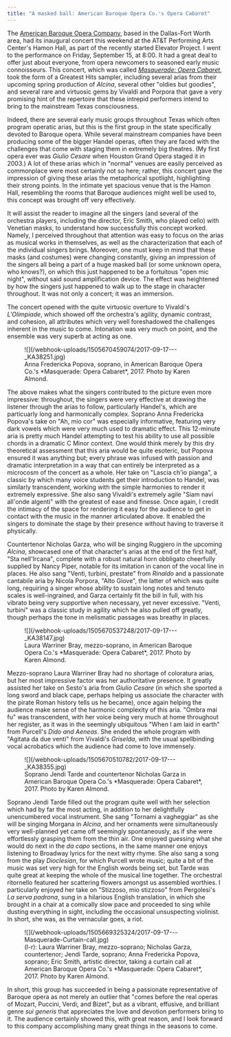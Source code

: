 ```yaml
---
title: "A masked ball: American Baroque Opera Co.'s Opera Cabaret"
---
```


The [American Baroque Opera Company](/scene/companies/american-baroque-opera-co/), based in the Dallas-Fort Worth area, had its inaugural concert this weekend at the AT&T Performing Arts Center's Hamon Hall, as part of the recently started Elevator Project. I went to the performance on Friday, September 15, at 8:00. It had a great deal to offer just about everyone, from opera newcomers to seasoned early music connoisseurs. This concert, which was called [*Masquerade: Opera Cabaret*](https://www.baroqueopera.org/new-page/), took the form of a Greatest Hits sampler, including several arias from their upcoming spring production of *Alcina*, several other "oldies but goodies", and several rare and virtuosic gems by Vivaldi and Porpora that gave a very promising hint of the repertoire that these intrepid performers intend to bring to the mainstream Texas consciousness.

Indeed, there are several early music groups throughout Texas which often program operatic arias, but this is the first group in the state specifically devoted to Baroque opera. While several mainstream companies have been producing some of the bigger Handel operas, often they are faced with the challenges that come with staging them in extremely big theatres. (My first opera ever was *Giulio Cesare* when Houston Grand Opera staged it in 2003.) A lot of these arias which in "normal" venues are easily perceived as commonplace were most certainly not so here; rather, this concert gave the impression of giving these arias the metaphorical spotlight, highlighting their strong points. In the intimate yet spacious venue that is the Hamon Hall, resembling the rooms that Baroque audiences might well be used to, this concept was brought off very effectively.

It will assist the reader to imagine all the singers (and several of the orchestra players, including the director, Eric Smith, who played cello) with Venetian masks, to understand how successfully this concept worked. Namely, I perceived throughout that attention was easy to focus on the arias as musical works in themselves, as well as the characterization that each of the individual singers brings. Moreover, one must keep in mind that these masks (and costumes) were changing constantly, giving an impression of the singers all being a part of a huge masked ball (or some unknown opera, who knows?), on which this just happened to be a fortuitous "open mic night", without said sound amplification device. The effect was heightened by how the singers just happened to walk up to the stage in character throughout. It was not only a concert; it was an immersion.

The concert opened with the quite virtuosic overture to Vivaldi's *L'Olimpiade*, which showed off the orchestra's agility, dynamic contrast, and cohesion, all attributes which very well foreshadowed the challenges inherent in the music to come. Intonation was very much on point, and the ensemble was very superb at acting as one.

<figure data-type="image">
![](/webhook-uploads/1505670459074/2017-09-17---_KA38251.jpg)<figcaption>Anna Fredericka Popova, soprano, in American Baroque Opera Co.'s *Masquerade: Opera Cabaret*, 2017. Photo by Karen Almond.</figcaption>
</figure>

The above makes what the singers contributed to the picture even more impressive: throughout, the singers were very effective at drawing the listener through the arias to follow, particularly Handel's, which are particuarly long and harmonically complex. Soprano Anna Fredericka Popova's take on "Ah, mio cor" was especially informative, featuring very dark vowels which were very much used to dramatic effect. This 12-minute aria is pretty much Handel attempting to test his ability to use all possible chords in a dramatic C Minor context. One would think merely by this dry theoretical assessment that this aria would be quite esoteric, but Popova ensured it was anything but; every phrase was infused with passion and dramatic interpretation in a way that can entirely be interpreted as a microcosm of the concert as a whole. Her take on "Lascia ch'io pianga", a classic by which many voice students get their introduction to Handel, was similarly transcendent, working with the simple harmonies to render it extremely expressive. She also sang Vivaldi's extremely agile "Siam navi all'onde algenti" with the greatest of ease and finesse. Once again, I credit the intimacy of the space for rendering it easy for the audience to get in contact with the music in the manner articulated above. It enabled the singers to dominate the stage by their presence without having to traverse it physically.

Countertenor Nicholas Garza, who will be singing Ruggiero in the upcoming *Alcina*, showcased one of that character's arias at the end of the first half, "Sta nell'Ircana", complete with a robust natural horn obbligato cheerfully supplied by Nancy Piper, notable for its imitation in canon of the vocal line in places. He also sang "Venti, turbini, prestate" from *Rinaldo* and a passionate cantabile aria by Nicola Porpora, "Alto Giove", the latter of which was quite long, requiring a singer whose ability to sustain long notes and tenuto scales is well-ingrained, and Garza certainly fit the bill in full, with his vibrato being very supportive when necessary, yet never excessive. "Venti, turbini" was a classic study in agility which he also pulled off greatly, though perhaps the tone in melismatic passages was breathy in places.

<figure data-type="image">
![](/webhook-uploads/1505670537248/2017-09-17---_KA38147.jpg)<figcaption>Laura Warriner Bray, mezzo-soprano, in American Baroque Opera Co.'s *Masquerade: Opera Cabaret*, 2017. Photo by Karen Almond.</figcaption>
</figure>

Mezzo-soprano Laura Warriner Bray had no shortage of coloratura arias, but her most impressive factor was her authoritative presence. It greatly assisted her take on Sesto's aria from *Giulio Cesare* (in which she sported a long sword and black cape, perhaps helping us associate the character with the pirate Roman history tells us he became), once again helping the audience make sense of the harmonic complexity of this aria. "Ombra mai fu" was transcendent, with her voice being very much at home throughout her register, as it was in the seemingly ubiquitous "When I am laid in earth" from Purcell's *Dido and Aeneas*. She ended the whole program with "Agitata da due venti" from Vivaldi's *Griselda*, with the usual spellbinding vocal acrobatics which the audience had come to love immensely.

<figure data-type="image">
![](/webhook-uploads/1505670510782/2017-09-17---_KA38355.jpg)
<figcaption>Soprano Jendi Tarde and countertenor Nicholas Garza in American Baroque Opera Co.'s *Masquerade: Opera Cabaret*, 2017. Photo by Karen Almond.</figcaption>
</figure>

Soprano Jendi Tarde filled out the program quite well with her selection which had by far the most acting, in addition to her delightfully unencumbered vocal instrument. She sang "Tornami a vagheggiar" as she will be singing Morgana in *Alcina*, and her ornaments were simultaneously very well-planned yet came off seemingly spontaneously, as if she were effortlessly grasping them from the thin air. One enjoyed guessing what she would do next in the *da capo* sections, in the same manner one enjoys listening to Broadway lyrics for the next witty rhyme. She also sang a song from the play *Dioclesian*, for which Purcell wrote music; quite a bit of the music was set very high for the English words being set, but Tarde was quite great at keeping the whole of the musical line together. The orchestral ritornello featured her scattering flowers amongst us assembled worthies. I particularly enjoyed her take on "Stizzoso, mio stizzoso" from Pergolesi's *La serva padrona*, sung in a hilarious English translation, in which she brought in a chair at a comically slow pace and proceeded to sing while dusting everything in sight, including the occasional unsuspecting violinist. In short, she was, as the vernacular goes, a riot.

<figure data-type="image">
![](/webhook-uploads/1505669325324/2017-09-17---Masquerade-Curtain-call.jpg)
<figcaption>(l-r): Laura Warriner Bray, mezzo-soprano; Nicholas Garza, countertenor; Jendi Tarde, soprano; Anna Fredericka Popova, soprano; Eric Smith, artistic director, taking a curtain call at American Baroque Opera Co.'s *Masquerade: Opera Cabaret*, 2017. Photo by Karen Almond.</figcaption>
</figure>

In short, this group has succeeded in being a passionate representative of Baroque opera as not merely an outlier that "comes before the real operas of Mozart, Puccini, Verdi, and Bizet", but as a vibrant, effusive, and brilliant genre *sui generis* that appreciates the love and devotion performers bring to it. The audience certainly showed this, with great reason, and I look forward to this company accomplishing many great things in the seasons to come.
